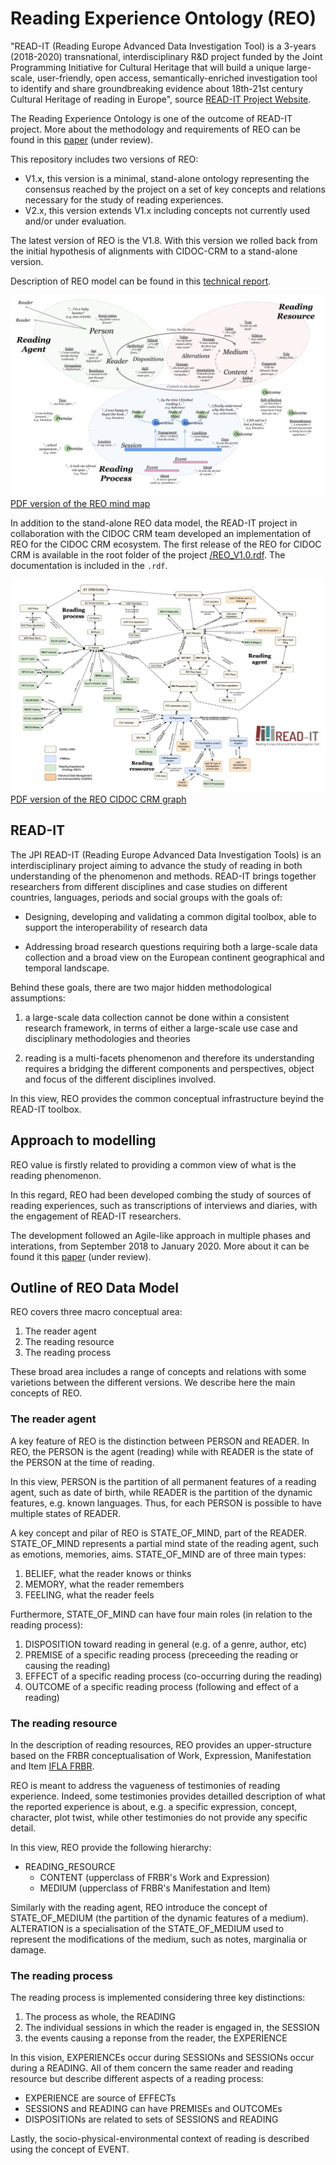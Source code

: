 # Reading Experience Ontology (REO)
"READ-IT (Reading Europe Advanced Data Investigation Tool) is a 3-years (2018-2020) transnational, interdisciplinary R&D project funded by the Joint Programming Initiative for Cultural Heritage that will build a unique large-scale, user-friendly, open access, semantically-enriched investigation tool to identify and share groundbreaking evidence about 18th-21st century Cultural Heritage of reading in Europe", source [READ-IT Project Website](https://readit-project.eu/). 

The Reading Experience Ontology is one of the outcome of READ-IT project. More about the methodology and requirements of REO can be found in this [paper](http://www.semantic-web-journal.net/content/understanding-phenomenology-reading-through-modelling-0) (under review).

This repository includes two versions of REO:

- V1.x, this version is a minimal, stand-alone ontology representing the consensus reached by the project on a set of key concepts and relations necessary for the study of reading experiences.
- V2.x, this version extends V1.x including concepts not currently used and/or under evaluation. 

The latest version of REO is the V1.8. With this version we rolled back from the initial hypothesis of alignments with CIDOC-CRM to a stand-alone version.

Description of REO model can be found in this [technical report](https://hal-univ-lemans.archives-ouvertes.fr/hal-02301611/document).
 
![REO mind map](/mindmap.png)
[PDF version of the REO mind map](/mindmap.pdf)

In addition to the stand-alone REO data model, the READ-IT project in collaboration with the CIDOC CRM team developed an implementation of REO for the CIDOC CRM ecosystem. The first release of the REO for CIDOC CRM is available in the root folder of the project [/REO_V1.0.rdf](https://github.com/eureadit/reading-experience-ontology/blob/master/REO_V1.0.rdf). The documentation is included in the `.rdf`. 

![REO CIDOC CRM graph](/REO-CIDOC_CRM-V1.0.png)
[PDF version of the REO CIDOC CRM graph](/REO-CIDOC_CRM-V1.0.pdf)

## READ-IT
The JPI READ-IT (Reading Europe Advanced Data Investigation Tools) is an interdisciplinary project aiming to advance the study of reading in both understanding of the phenomenon and methods. READ-IT brings together researchers from different disciplines and case studies on different countries, languages, periods and social groups with the goals of:  

- Designing, developing and validating a common digital toolbox, able to support the interoperability of research data 

- Addressing broad research questions requiring both a large-scale data collection and a broad view on the European continent geographical and temporal landscape.

Behind these goals, there are two major hidden methodological assumptions: 

1. a large-scale data collection cannot be done within a consistent research framework, in terms of either a large-scale use case and disciplinary methodologies and theories 

2. reading is a multi-facets phenomenon and therefore its understanding requires a bridging the different components and perspectives, object and focus of the different disciplines involved.  

In this view, REO provides the common conceptual infrastructure beyind the READ-IT toolbox. 

## Approach to modelling
REO value is firstly related to providing a common view of what is the reading phenomenon. 

In this regard, REO had been developed combing the study of sources of reading experiences, such as transcriptions of interviews and diaries, with the engagement of READ-IT researchers. 

The development followed an Agile-like approach in multiple phases and interations, from September 2018 to January 2020. More about it can be found it this [paper](http://www.semantic-web-journal.net/content/understanding-phenomenology-reading-through-modelling-0) (under review).

## Outline of REO Data Model
REO covers three macro conceptual area:

1. The reader agent
2. The reading resource
3. The reading process

These broad area includes a range of concepts and relations with some varietions between the different versions. We describe here the main concepts of REO.

### The reader agent
A key feature of REO is the distinction between PERSON and READER. In REO, the PERSON is the agent (reading) while with READER is the state of the PERSON at the time of reading. 

In this view, PERSON is the partition of all permanent features of a reading agent, such as date of birth, while READER is the partition of the dynamic features, e.g. known languages. Thus, for each PERSON is possible to have multiple states of READER.

A key concept and pilar of REO is STATE_OF_MIND, part of the READER. STATE_OF_MIND represents a partial mind state of the reading agent, such as emotions, memories, aims. STATE_OF_MIND are of three main types:

1. BELIEF, what the reader knows or thinks
2. MEMORY, what the reader remembers
3. FEELING, what the reader feels 

Furthermore, STATE_OF_MIND can have four main roles (in relation to the reading process):

1. DISPOSITION toward reading in general (e.g. of a genre, author, etc)
2. PREMISE of a specific reading process (preceeding the reading or causing the reading)
3. EFFECT of a specific reading process (co-occurring during the reading)
4. OUTCOME of a specific reading process (following and effect of a reading)

### The reading resource
In the description of reading resources, REO provides an upper-structure based on the FRBR conceptualisation of Work, Expression, Manifestation and Item [IFLA FRBR](https://www.ifla.org/publications/functional-requirements-for-bibliographic-records). 

REO is meant to address the vagueness of testimonies of reading experience. Indeed, some testimonies provides detailled description of what the reported experience is about, e.g. a specific expression, concept, character, plot twist, while other testimonies do not provide any specific detail. 

In this view, REO provide the following hierarchy:

- READING_RESOURCE
  - CONTENT (upperclass of FRBR's Work and Expression)
  - MEDIUM (upperclass of FRBR's Manifestation and Item)

Similarly with the reading agent, REO introduce the concept of STATE_OF_MEDIUM (the partition of the dynamic features of a medium). ALTERATION is a specialisation of the STATE_OF_MEDIUM used to represent the modifications of the medium, such as notes, marginalia or damage. 

### The reading process
The reading process is implemented considering three key distinctions: 

1. The process as whole, the READING 
2. The individual sessions in which the reader is engaged in, the SESSION 
3. the events causing a reponse from the reader, the EXPERIENCE

In this vision, EXPERIENCEs occur during SESSIONs and SESSIONs occur during a READING. All of them concern the same reader and reading resource but describe different aspects of a reading process:

- EXPERIENCE are source of EFFECTs
- SESSIONS and READING can have PREMISEs and OUTCOMEs
- DISPOSITIONs are related to sets of SESSIONS and READING

Lastly, the socio-physical-environmental context of reading is described using the concept of EVENT.

